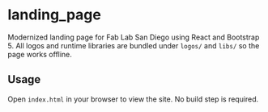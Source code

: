 # landing_page

Modernized landing page for Fab Lab San Diego using React and Bootstrap 5. All logos and runtime libraries are bundled under `logos/` and `libs/` so the page works offline.

## Usage

Open `index.html` in your browser to view the site. No build step is required.
